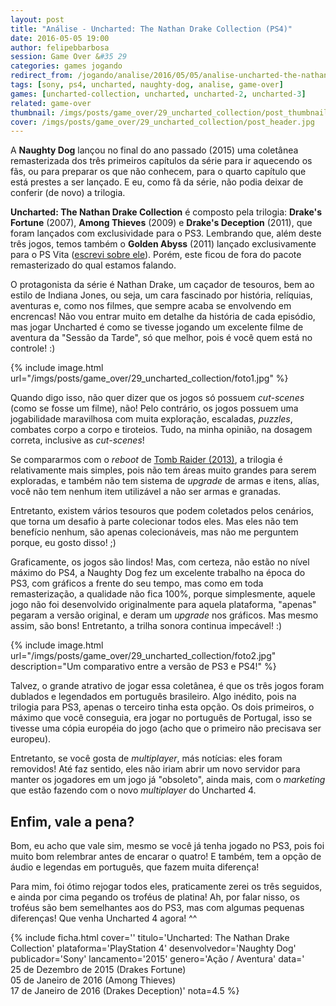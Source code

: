 ```yaml
---
layout: post
title: "Análise - Uncharted: The Nathan Drake Collection (PS4)"
date: 2016-05-05 19:00
author: felipebbarbosa
session: Game Over &#35 29
categories: games jogando
redirect_from: /jogando/analise/2016/05/05/analise-uncharted-the-nathan-drake-collection-ps4.html
tags: [sony, ps4, uncharted, naughty-dog, analise, game-over]
games: [uncharted-collection, uncharted, uncharted-2, uncharted-3]
related: game-over
thumbnail: /imgs/posts/game_over/29_uncharted_collection/post_thumbnail.jpg
cover: /imgs/posts/game_over/29_uncharted_collection/post_header.jpg
---
```


A **Naughty Dog** lançou no final do ano passado (2015) uma coletânea remasterizada dos três primeiros capítulos da série para ir aquecendo os fãs, ou para preparar os que não conhecem, para o quarto capítulo que está prestes a ser lançado. E eu, como fã da série, não podia deixar de conferir (de novo) a trilogia.

<!--more-->

**Uncharted: The Nathan Drake Collection** é composto pela trilogia: **Drake's Fortune** (2007), **Among Thieves** (2009) e **Drake's Deception** (2011), que foram lançados com exclusividade para o PS3. Lembrando que, além deste três jogos, temos também o **Golden Abyss** (2011) lançado exclusivamente para o PS Vita ([escrevi sobre ele](/jogando/analise/2015/12/10/analise-uncharted-golden-abyss-psvita.html)). Porém, este ficou de fora do pacote remasterizado do qual estamos falando.

O protagonista da série é Nathan Drake, um caçador de tesouros, bem ao estilo de Indiana Jones, ou seja, um cara fascinado por história, relíquias, aventuras e, como nos filmes, que sempre acaba se envolvendo em encrencas! Não vou entrar muito em detalhe da história de cada episódio, mas jogar Uncharted é como se tivesse jogando um excelente filme de aventura da "Sessão da Tarde", só que melhor, pois é você quem está no controle! :)

{% include image.html url="/imgs/posts/game_over/29_uncharted_collection/foto1.jpg" %}

Quando digo isso, não quer dizer que os jogos só possuem _cut-scenes_ (como se fosse um filme), não! Pelo contrário, os jogos possuem uma jogabilidade maravilhosa com muita exploração, escaladas, _puzzles_, combates corpo a corpo e tiroteios. Tudo, na minha opinião, na dosagem correta, inclusive as _cut-scenes_!

Se compararmos com o _reboot_ de [Tomb Raider (2013)](/jogando/analise/2013/03/29/analise-tomb-raider-ps3.html), a trilogia é relativamente mais simples, pois não tem áreas muito grandes para serem exploradas, e também não tem sistema de _upgrade_ de armas e itens, alías, você não tem nenhum item utilizável a não ser armas e granadas.

Entretanto, existem vários tesouros que podem coletados pelos cenários, que torna um desafio à parte colecionar todos eles. Mas eles não tem benefício nenhum, são apenas colecionáveis, mas não me perguntem porque, eu gosto disso! ;)

Graficamente, os jogos são lindos! Mas, com certeza, não estão no nível máximo do PS4, a Naughty Dog fez um excelente trabalho na época do PS3, com gráficos a frente do seu tempo, mas como em toda remasterização, a qualidade não fica 100%, porque simplesmente, aquele jogo não foi desenvolvido originalmente para aquela plataforma, "apenas" pegaram a versão original, e deram um _upgrade_ nos gráficos. Mas mesmo assim, são bons! Entretanto, a trilha sonora continua impecável! :)

{% include image.html url="/imgs/posts/game_over/29_uncharted_collection/foto2.jpg" description="Um comparativo entre a versão de PS3 e PS4!" %}

Talvez, o grande atrativo de jogar essa coletânea, é que os três jogos foram dublados e legendados em português brasileiro. Algo inédito, pois na trilogia para PS3, apenas o terceiro tinha esta opção. Os dois primeiros, o máximo que você conseguia, era jogar no português de Portugal, isso se tivesse uma cópia européia do jogo (acho que o primeiro não precisava ser europeu).

Entretanto, se você gosta de _multiplayer_, más notícias: eles foram removidos! Até faz sentido, eles não iriam abrir um novo servidor para manter os jogadores em um jogo já "obsoleto", ainda mais, com o _marketing_ que estão fazendo com o novo _multiplayer_ do Uncharted 4.

## Enfim, vale a pena?

Bom, eu acho que vale sim, mesmo se você já tenha jogado no PS3, pois foi muito bom relembrar antes de encarar o quatro! E também, tem a opção de áudio e legendas em português, que fazem muita diferença!

Para mim, foi ótimo rejogar todos eles, praticamente zerei os três seguidos, e ainda por cima pegando os troféus de platina! Ah, por falar nisso, os troféus são bem semelhantes aos do PS3, mas com algumas pequenas diferenças! Que venha Uncharted 4 agora! ^^

{% include ficha.html
  cover=''
  titulo='Uncharted: The Nathan Drake Collection'
  plataforma='PlayStation 4'
  desenvolvedor='Naughty Dog'
  publicador='Sony'
  lancamento='2015'
  genero='Ação / Aventura'
  data='<br>25 de Dezembro de 2015 (Drakes Fortune)<br>05 de Janeiro de 2016 (Among Thieves)<br>17 de Janeiro de 2016 (Drakes Deception)'
  nota=4.5 %}
